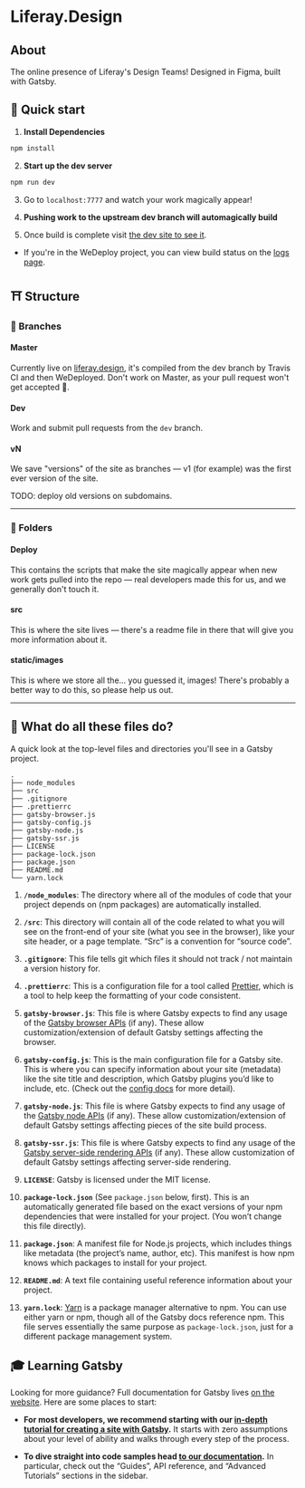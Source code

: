 # Liferay.Design

## About
The online presence of Liferay's Design Teams! Designed in Figma, built with Gatsby.

## 🚀 Quick start

1.  **Install Dependencies**

```sh
npm install
```

2.  **Start up the dev server**

```sh
npm run dev
```

3. Go to `localhost:7777` and watch your work magically appear!

4. **Pushing work to the upstream dev branch will automagically build**

5. Once build is complete visit [the dev site to see it](https://liferaydesign-liferaydotdesign-dev.wedeploy.io).

- If you're in the WeDeploy project, you can view build status on the [logs page](https://console.wedeploy.com/projects/liferaydotdesign-dev/services/liferaydesign/logs).

## ⛩ Structure

### 🌳 Branches

#### Master

Currently live on [liferay.design](https://liferay.design), it's compiled from the dev branch by Travis CI and then WeDeployed. Don't work on Master, as your pull request won't get accepted 😬. 

#### Dev

Work and submit pull requests from the `dev` branch.

#### vN

We save "versions" of the site as branches &mdash; v1 (for example) was the first ever version of the site.

TODO: deploy old versions on subdomains.

---

### 📂 Folders

#### Deploy

This contains the scripts that make the site magically appear when new work gets pulled into the repo &mdash; real developers made this for us, and we generally don't touch it.

#### src

This is where the site lives &mdash; there's a readme file in there that will give you more information about it.

#### static/images 

This is where we store all the... you guessed it, images! There's probably a better way to do this, so please help us out.

---

## 💁 What do all these files do?

A quick look at the top-level files and directories you'll see in a Gatsby project.

    .
    ├── node_modules
    ├── src
    ├── .gitignore
    ├── .prettierrc
    ├── gatsby-browser.js
    ├── gatsby-config.js
    ├── gatsby-node.js
    ├── gatsby-ssr.js
    ├── LICENSE
    ├── package-lock.json
    ├── package.json
    ├── README.md
    └── yarn.lock

  1.  **`/node_modules`**: The directory where all of the modules of code that your project depends on (npm packages) are automatically installed.

  2.  **`/src`**: This directory will contain all of the code related to what you will see on the front-end of your site (what you see in the browser), like your site header, or a page template. “Src” is a convention for “source code”.

  3.  **`.gitignore`**: This file tells git which files it should not track / not maintain a version history for.

  4.  **`.prettierrc`**: This is a configuration file for a tool called [Prettier](https://prettier.io/), which is a tool to help keep the formatting of your code consistent.

  5.  **`gatsby-browser.js`**: This file is where Gatsby expects to find any usage of the [Gatsby browser APIs](https://next.gatsbyjs.org/docs/browser-apis/) (if any). These allow customization/extension of default Gatsby settings affecting the browser.

  6.  **`gatsby-config.js`**: This is the main configuration file for a Gatsby site. This is where you can specify information about your site (metadata) like the site title and description, which Gatsby plugins you’d like to include, etc. (Check out the [config docs](https://next.gatsbyjs.org/docs/gatsby-config/) for more detail).

  7.  **`gatsby-node.js`**: This file is where Gatsby expects to find any usage of the [Gatsby node APIs](https://next.gatsbyjs.org/docs/node-apis/) (if any). These allow customization/extension of default Gatsby settings affecting pieces of the site build process.

  8.  **`gatsby-ssr.js`**: This file is where Gatsby expects to find any usage of the [Gatsby server-side rendering APIs](https://next.gatsbyjs.org/docs/ssr-apis/) (if any). These allow customization of default Gatsby settings affecting server-side rendering.

  9.  **`LICENSE`**: Gatsby is licensed under the MIT license.

  10.  **`package-lock.json`** (See `package.json` below, first). This is an automatically generated file based on the exact versions of your npm dependencies that were installed for your project. (You won’t change this file directly).

  11.  **`package.json`**: A manifest file for Node.js projects, which includes things like metadata (the project’s name, author, etc). This manifest is how npm knows which packages to install for your project.

  12.  **`README.md`**: A text file containing useful reference information about your project.

  13.  **`yarn.lock`**: [Yarn](https://yarnpkg.com/) is a package manager alternative to npm. You can use either yarn or npm, though all of the Gatsby docs reference npm.  This file serves essentially the same purpose as `package-lock.json`, just for a different package management system.

## 🎓 Learning Gatsby

Looking for more guidance? Full documentation for Gatsby lives [on the website](https://next.gatsbyjs.org/). Here are some places to start:

-   **For most developers, we recommend starting with our [in-depth tutorial for creating a site with Gatsby](https://next.gatsbyjs.org/tutorial/).** It starts with zero assumptions about your level of ability and walks through every step of the process.

-   **To dive straight into code samples head [to our documentation](https://next.gatsbyjs.org/docs/).** In particular, check out the “Guides”, API reference, and “Advanced Tutorials” sections in the sidebar.
